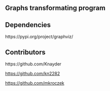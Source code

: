 <h2>Graphs transformating program</h2>

<h2>Dependencies</h2>
https://pypi.org/project/graphviz/

<h2>Contributors</h2>
https://github.com/Knayder

https://github.com/kn2282

https://github.com/mkroczek
